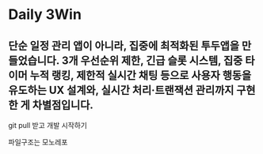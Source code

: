 # Daily 3Win
단순 일정 관리 앱이 아니라, 집중에 최적화된 투두앱을 만들었습니다.
3개 우선순위 제한, 긴급 슬롯 시스템, 집중 타이머 누적 랭킹, 제한적 실시간 채팅 등으로 사용자 행동을 유도하는 UX 설계와, 실시간 처리·트랜잭션 관리까지 구현한 게 차별점입니다.
---

git pull 받고 개발 시작하기

파일구조는 모노레포
